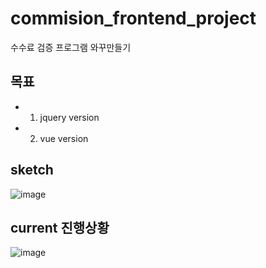 # commision_frontend_project
수수료 검증 프로그램 와꾸만들기


## 목표
- 1. jquery version
- 2. vue version

## sketch
![image](https://user-images.githubusercontent.com/21155325/55277382-dea7da00-5342-11e9-812f-7fb94e2a5115.png)

## current 진행상황
![image](https://user-images.githubusercontent.com/21155325/55279361-9517b900-535b-11e9-9de4-cea543851b79.png)
